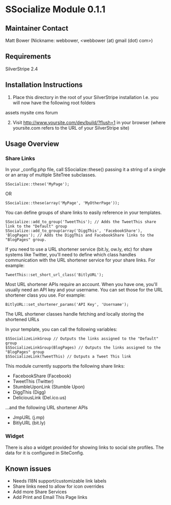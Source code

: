 # SSocialize Module 0.1.1

## Maintainer Contact

Matt Bower (Nickname: webbower, <webbower (at) gmail (dot) com>) 

## Requirements

SilverStripe 2.4

## Installation Instructions

1. Place this directory in the root of your SilverStripe installation
I.e. you will now have the following root folders

assets
mysite
cms
forum

2. Visit http://www.yoursite.com/dev/build/?flush=1 in your browser (where yoursite.com refers to the URL of your SilverStripe site)

## Usage Overview

### Share Links

In your _config.php file, call SSocialize::these() passing it a string of a single or an array of multiple SiteTree subclasses.

	SSocialize::these('MyPage');

OR

	SSocialize::these(array('MyPage', 'MyOtherPage'));

You can define groups of share links to easily reference in your templates.

	SSocialize::add_to_group('TweetThis'); // Adds the TweetThis share link to the "Default" group
	SSocialize::add_to_group(array('DiggThis', 'FacebookShare'), 'BlogPages'); // Adds the DiggThis and FacebookShare links to the "BlogPages" group.

If you need to use a URL shortener service (bit.ly, ow.ly, etc) for share systems like Twitter, you'll need to define which class handles communication with the URL shortener service for your share links. For example:

	TweetThis::set_short_url_class('BitlyURL');

Most URL shortener APIs require an account. When you have one, you'll usually need an API key and your username. You can set those for the URL shortener class you use. For example:

	BitlyURL::set_shortener_params('API Key', 'Username');

The URL shortener classes handle fetching and locally storing the shortened URLs

In your template, you can call the following variables:

	$SSocializeLinkGroup // Outputs the links assigned to the "Default" group
	$SSocializeLinkGroup(BlogPages) // Outputs the links assigned to the "BlogPages" group
	$SSocializeLink(TweetThis) // Outputs a Tweet This link

This module currently supports the following share links:

- FacebookShare (Facebook)
- TweetThis (Twitter)
- StumbleUponLink (Stumble Upon)
- DiggThis (Digg)
- DeliciousLink (Del.ico.us)

...and the following URL shortener APIs

- JmpURL (j.mp)
- BitlyURL (bit.ly)

### Widget

There is also a widget provided for showing links to social site profiles. The data for it is configured in SiteConfig.

## Known issues

- Needs I18N support/customizable link labels
- Share links need to allow for icon overrides
- Add more Share Services
- Add Print and Email This Page links
